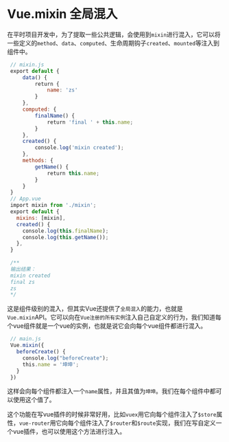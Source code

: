 # Vue.mixin 全局混入



在平时项目开发中，为了提取一些公共逻辑，会使用到`mixin`进行混入，它可以将一些定义的`method`、`data`、`computed`、生命周期钩子`created`、`mounted`等注入到组件中。

```javascript
 // mixin.js
 export default {
     data() {
         return {
             name: 'zs'
         }
     },
     computed: {
         finalName() {
             return 'final ' + this.name;
         }
     },
     created() {
         console.log('mixin created');
     },
     methods: {
         getName() {
             return this.name;
         }
     }
 }
 // App.vue
 import mixin from './mixin';
 export default {
   mixins: [mixin],
   created() {
     console.log(this.finalName);
     console.log(this.getName());
   },
 }
 ​
 /**
 输出结果：
 mixin created
 final zs
 zs
 */
```

这是组件级别的混入，但其实Vue还提供了`全局混入`的能力，也就是`Vue.mixin`API。它可以向在`Vue注册的所有实例`注入自己自定义的行为，我们知道每个vue组件就是一个vue的实例，也就是说它会向每个vue组件都进行混入。

```javascript
 // main.js
 Vue.mixin({
   beforeCreate() {
     console.log("beforeCreate");
     this.name = '坤坤';
   }
 })
```

这样会向每个组件都注入一个`name`属性，并且其值为`坤坤`。我们在每个组件中都可以使用这个值了。

这个功能在写vue插件的时候非常好用，比如`vuex`用它向每个组件注入了`$store`属性，`vue-router`用它向每个组件注入了`$router`和`$route`实现，我们在写自定义一个vue插件，也可以使用这个方法进行注入。
